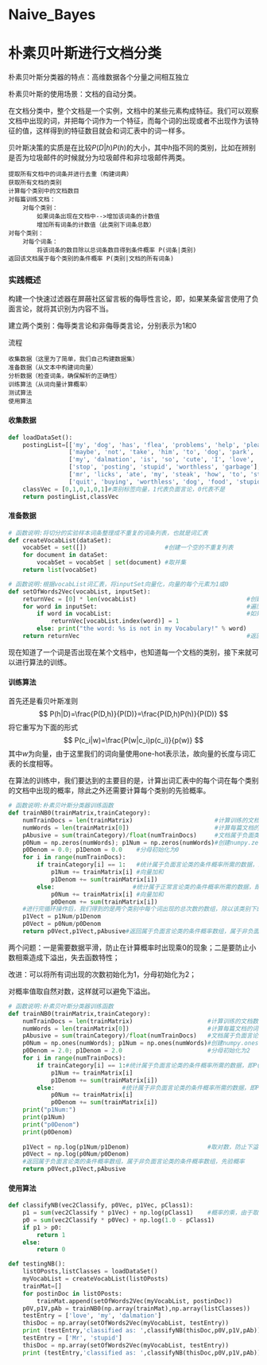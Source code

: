 # Naive_Bayes

# 朴素贝叶斯进行文档分类



朴素贝叶斯分类器的特点：高维数据各个分量之间相互独立

朴素贝叶斯的使用场景：文档的自动分类。

在文档分类中，整个文档是一个实例，文档中的某些元素构成特征。我们可以观察文档中出现的词，并把每个词作为一个特征，而每个词的出现或者不出现作为该特征的值，这样得到的特征数目就会和词汇表中的词一样多。

贝叶斯决策的实质是在比较$P(D|h)P(h)$的大小，其中$h$指不同的类别，比如在辨别是否为垃圾邮件的时候就分为垃圾邮件和非垃圾邮件两类。

```
提取所有文档中的词条并进行去重（构建词典）
获取所有文档的类别
计算每个类别中的文档数目
对每篇训练文档：
    对每个类别：
        如果词条出现在文档中-->增加该词条的计数值
        增加所有词条的计数值（此类别下词条总数）
对每个类别：
    对每个词条：
        将该词条的数目除以总词条数目得到条件概率 P(词条|类别)
返回该文档属于每个类别的条件概率 P(类别|文档的所有词条)
```



### 实践概述

构建一个快速过滤器在屏蔽社区留言板的侮辱性言论，即，如果某条留言使用了负面言论，就将其识别为内容不当。

建立两个类别：侮辱类言论和非侮辱类言论，分别表示为1和0

流程

```
收集数据（这里为了简单，我们自己构建数据集）
准备数据（从文本中构建词向量）
分析数据（检查词条，确保解析的正确性）
训练算法（从词向量计算概率）
测试算法
使用算法
```

#### 收集数据

```python
def loadDataSet():
    postingList=[['my', 'dog', 'has', 'flea', 'problems', 'help', 'please'],       #切分的词条
                 ['maybe', 'not', 'take', 'him', 'to', 'dog', 'park', 'stupid'],
                 ['my', 'dalmation', 'is', 'so', 'cute', 'I', 'love', 'him'],
                 ['stop', 'posting', 'stupid', 'worthless', 'garbage'],
                 ['mr', 'licks', 'ate', 'my', 'steak', 'how', 'to', 'stop', 'him'],
                 ['quit', 'buying', 'worthless', 'dog', 'food', 'stupid']]
    classVec = [0,1,0,1,0,1]#类别标签向量，1代表负面言论，0代表不是
    return postingList,classVec

```

#### 准备数据

```python
# 函数说明:将切分的实验样本词条整理成不重复的词条列表，也就是词汇表
def createVocabList(dataSet):
    vocabSet = set([])                      #创建一个空的不重复列表
    for document in dataSet:
        vocabSet = vocabSet | set(document) #取并集
    return list(vocabSet)

# 函数说明:根据vocabList词汇表，将inputSet向量化，向量的每个元素为1或0
def setOfWords2Vec(vocabList, inputSet):
    returnVec = [0] * len(vocabList)                               #创建一个其中所含元素都为0的向量
    for word in inputSet:                                          #遍历每个词条
        if word in vocabList:                                      #如果词条存在于词汇表中，则置1（此时只记录有没有出现，不记录出现次数）
            returnVec[vocabList.index(word)] = 1
        else: print("the word: %s is not in my Vocabulary!" % word)
    return returnVec                                               #返回文档向量

```

现在知道了一个词是否出现在某个文档中，也知道每一个文档的类别，接下来就可以进行算法的训练。

#### 训练算法

首先还是看贝叶斯准则
$$
P(h|D)=\frac{P(D,h)}{P(D)}=\frac{P(D,h)P(h)}{P(D)}
$$
将它重写为下面的形式
$$
P(c_i|w)=\frac{P(w|c_i)p(c_i)}{p(w)}
$$
其中$w$为向量，由于这里我们的词向量使用one-hot表示法，故向量的长度与词汇表的长度相等。



在算法的训练中，我们要达到的主要目的是，计算出词汇表中的每个词在每个类别的文档中出现的概率，除此之外还需要计算每个类别的先验概率。

```python
# 函数说明:朴素贝叶斯分类器训练函数
def trainNB0(trainMatrix,trainCategory):
    numTrainDocs = len(trainMatrix)                       #计算训练的文档数目
    numWords = len(trainMatrix[0])                        #计算每篇文档的词条数
    pAbusive = sum(trainCategory)/float(numTrainDocs)     #文档属于负面类的概率，即先验概率
    p0Num = np.zeros(numWords); p1Num = np.zeros(numWords)#创建numpy.zeros数组,词条出现数初始化为0
    p0Denom = 0.0; p1Denom = 0.0    #分母初始化为0
    for i in range(numTrainDocs):
        if trainCategory[i] == 1:   #统计属于负面言论类的条件概率所需的数据，即P(w0|1),P(w1|1),P(w2|1)···
            p1Num += trainMatrix[i] #向量加和
            p1Denom += sum(trainMatrix[i])
        else:                      #统计属于正常言论类的条件概率所需的数据，即P(w0|0),P(w1|0),P(w2|0)···
            p0Num += trainMatrix[i] #向量加和
            p0Denom += sum(trainMatrix[i])
    #进行完循环操作后，我们得到的是两个类别中每个词出现的总次数的数组，除以该类别下的总词数可以得到出现的概率
    p1Vect = p1Num/p1Denom
    p0Vect = p0Num/p0Denom
    return p0Vect,p1Vect,pAbusive#返回属于负面言论类的条件概率数组，属于非负面言论类的条件概率数组，先验概率
```

两个问题：一是需要数据平滑，防止在计算概率时出现乘0的现象；二是要防止小数相乘造成下溢出，失去函数特性；

改进：可以将所有词出现的次数初始化为1，分母初始化为2；

对概率值取自然对数，这样就可以避免下溢出。

```python
# 函数说明:朴素贝叶斯分类器训练函数
def trainNB0(trainMatrix,trainCategory):
    numTrainDocs = len(trainMatrix)                     #计算训练的文档数目
    numWords = len(trainMatrix[0])                      #计算每篇文档的词条数
    pAbusive = sum(trainCategory)/float(numTrainDocs)   #文档属于负面言论类的概率，即先验概率
    p0Num = np.ones(numWords); p1Num = np.ones(numWords)#创建numpy.ones数组,词条出现数初始化为1
    p0Denom = 2.0; p1Denom = 2.0                        #分母初始化为2
    for i in range(numTrainDocs):
        if trainCategory[i] == 1:#统计属于负面言论类的条件概率所需的数据，即P(w0|1),P(w1|1),P(w2|1)···
            p1Num += trainMatrix[i]
            p1Denom += sum(trainMatrix[i])
        else:                   #统计属于非负面言论类的条件概率所需的数据，即P(w0|0),P(w1|0),P(w2|0)···
            p0Num += trainMatrix[i]
            p0Denom += sum(trainMatrix[i])
    print("p1Num:")
    print(p1Num)
    print("p0Denom")
    print(p0Denom)
    
    p1Vect = np.log(p1Num/p1Denom)                      #取对数，防止下溢出
    p0Vect = np.log(p0Num/p0Denom)
    #返回属于负面言论类的条件概率数组，属于非负面言论类的条件概率数组，先验概率
    return p0Vect,p1Vect,pAbusive
```

#### 使用算法

```python
def classifyNB(vec2Classify, p0Vec, p1Vec, pClass1):
    p1 = sum(vec2Classify * p1Vec) + np.log(pClass1)    #概率的乘，由于取了对数，变成了对数相加
    p0 = sum(vec2Classify * p0Vec) + np.log(1.0 - pClass1)
    if p1 > p0:
        return 1
    else: 
        return 0

def testingNB():
    listOPosts,listClasses = loadDataSet()
    myVocabList = createVocabList(listOPosts)
    trainMat=[]
    for postinDoc in listOPosts:
        trainMat.append(setOfWords2Vec(myVocabList, postinDoc))
    p0V,p1V,pAb = trainNB0(np.array(trainMat),np.array(listClasses))
    testEntry = ['love', 'my', 'dalmation']
    thisDoc = np.array(setOfWords2Vec(myVocabList, testEntry))
    print (testEntry,'classified as: ',classifyNB(thisDoc,p0V,p1V,pAb))
    testEntry = ['Mr', 'stupid']
    thisDoc = np.array(setOfWords2Vec(myVocabList, testEntry))
    print (testEntry,'classified as: ',classifyNB(thisDoc,p0V,p1V,pAb))
```

